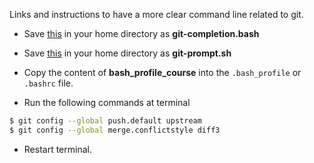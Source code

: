 Links and instructions to have a more clear command line related to git. 

- Save [this](https://raw.githubusercontent.com/git/git/master/contrib/completion/git-completion.bash) in your home directory as **git-completion.bash**

- Save  [this](https://raw.githubusercontent.com/git/git/master/contrib/completion/git-prompt.sh) in your home directory as **git-prompt.sh**

- Copy the content of **bash_profile_course** into the `.bash_profile` or `.bashrc` file.

- Run the following commands at terminal

```bash
$ git config --global push.default upstream
$ git config --global merge.conflictstyle diff3
```
- Restart terminal.
